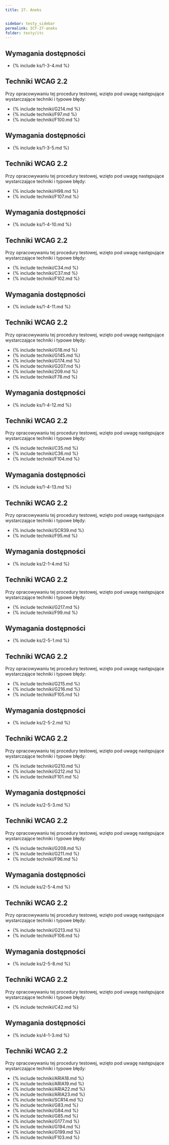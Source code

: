 ```yaml
---
title: 27. Aneks


sidebar: testy_sidebar
permalink: ICT-27-aneks
folder: testy/itc
---
```



## Wymagania dostępności
- {% include ks/1-3-4.md %} 

## Techniki WCAG 2.2
Przy opracowywaniu tej procedury testowej, wzięto pod uwagę następujące wystarczające techniki i typowe błędy:

- {% include techniki/G214.md %}
- {% include techniki/F97.md %}
- {% include techniki/F100.md %}

## Wymagania dostępności
- {% include ks/1-3-5.md %} 

## Techniki WCAG 2.2
Przy opracowywaniu tej procedury testowej, wzięto pod uwagę następujące wystarczające techniki i typowe błędy:

- {% include techniki/H98.md %}
- {% include techniki/F107.md %}

## Wymagania dostępności
- {% include ks/1-4-10.md %}

## Techniki WCAG 2.2
Przy opracowywaniu tej procedury testowej, wzięto pod uwagę następujące wystarczające techniki i typowe błędy:

- {% include techniki/C34.md %}
- {% include techniki/C37.md %}
- {% include techniki/F102.md %}

## Wymagania dostępności
- {% include ks/1-4-11.md %} 
## Techniki WCAG 2.2
Przy opracowywaniu tej procedury testowej, wzięto pod uwagę następujące wystarczające techniki i typowe błędy:


- {% include techniki/G18.md %}
- {% include techniki/G145.md %}
- {% include techniki/G174.md %}
- {% include techniki/G207.md %}
- {% include techniki/209.md %}
- {% include techniki/F78.md %}

## Wymagania dostępności
- {% include ks/1-4-12.md %} 

## Techniki WCAG 2.2
Przy opracowywaniu tej procedury testowej, wzięto pod uwagę następujące wystarczające techniki i typowe błędy:

- {% include techniki/C35.md %}
- {% include techniki/C36.md %}
- {% include techniki/F104.md %}

## Wymagania dostępności
- {% include ks/1-4-13.md %} 

## Techniki WCAG 2.2
Przy opracowywaniu tej procedury testowej, wzięto pod uwagę następujące wystarczające techniki i typowe błędy:

- {% include techniki/SCR39.md %}
- {% include techniki/F95.md %}

## Wymagania dostępności
- {% include ks/2-1-4.md %} 

## Techniki WCAG 2.2
Przy opracowywaniu tej procedury testowej, wzięto pod uwagę następujące wystarczające techniki i typowe błędy:

- {% include techniki/G217.md %}
- {% include techniki/F99.md %}

## Wymagania dostępności
- {% include ks/2-5-1.md %} 

## Techniki WCAG 2.2
Przy opracowywaniu tej procedury testowej, wzięto pod uwagę następujące wystarczające techniki i typowe błędy:

- {% include techniki/G215.md %}
- {% include techniki/G216.md %}
- {% include techniki/F105.md %}

## Wymagania dostępności
- {% include ks/2-5-2.md %} 

## Techniki WCAG 2.2
Przy opracowywaniu tej procedury testowej, wzięto pod uwagę następujące wystarczające techniki i typowe błędy:

- {% include techniki/G210.md %}
- {% include techniki/G212.md %}
- {% include techniki/F101.md %}

## Wymagania dostępności
- {% include ks/2-5-3.md %} 

## Techniki WCAG 2.2
Przy opracowywaniu tej procedury testowej, wzięto pod uwagę następujące wystarczające techniki i typowe błędy:

- {% include techniki/G208.md %}
- {% include techniki/G211.md %}
- {% include techniki/F96.md %}

## Wymagania dostępności
- {% include ks/2-5-4.md %} 

## Techniki WCAG 2.2
Przy opracowywaniu tej procedury testowej, wzięto pod uwagę następujące wystarczające techniki i typowe błędy:

- {% include techniki/G213.md %}
- {% include techniki/F106.md %}

## Wymagania dostępności
- {% include ks/2-5-8.md %} 

## Techniki WCAG 2.2
Przy opracowywaniu tej procedury testowej, wzięto pod uwagę następujące wystarczające techniki i typowe błędy:

- {% include techniki/C42.md %}

## Wymagania dostępności
- {% include ks/4-1-3.md %} 

## Techniki WCAG 2.2
Przy opracowywaniu tej procedury testowej, wzięto pod uwagę następujące wystarczające techniki i typowe błędy:

- {% include techniki/ARIA18.md %}
- {% include techniki/ARIA19.md %}
- {% include techniki/ARIA22.md %}
- {% include techniki/ARIA23.md %}
- {% include techniki/SCR14.md %}
- {% include techniki/G83.md %}
- {% include techniki/G84.md %}
- {% include techniki/G85.md %}
- {% include techniki/G177.md %}
- {% include techniki/G194.md %}
- {% include techniki/G199.md %}
- {% include techniki/F103.md %}
